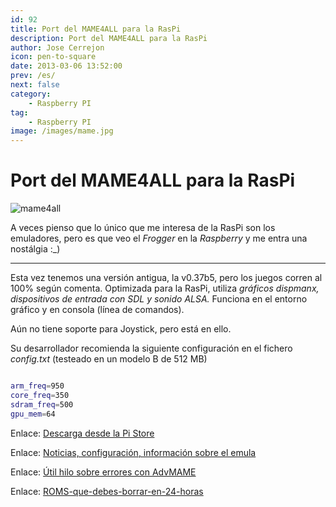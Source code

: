 ```yaml
---
id: 92
title: Port del MAME4ALL para la RasPi
description: Port del MAME4ALL para la RasPi
author: Jose Cerrejon
icon: pen-to-square
date: 2013-03-06 13:52:00
prev: /es/
next: false
category:
    - Raspberry PI
tag:
    - Raspberry PI
image: /images/mame.jpg
---
```


# Port del MAME4ALL para la RasPi

![mame4all](/images/mame.jpg)

A veces pienso que lo único que me interesa de la RasPi son los emuladores, pero es que veo el _Frogger_ en la _Raspberry_ y me entra una nostálgia :\_)

---

Esta vez tenemos una versión antigua, la v0.37b5, pero los juegos corren al 100% según comenta. Optimizada para la RasPi, utiliza _gráficos dispmanx, dispositivos de entrada con SDL y sonido ALSA._ Funciona en el entorno gráfico y en consola (línea de comandos).

Aún no tiene soporte para Joystick, pero está en ello.

Su desarrollador recomienda la siguiente configuración en el fichero _config.txt_ (testeado en un modelo B de 512 MB)

```bash

arm_freq=950
core_freq=350
sdram_freq=500
gpu_mem=64

```

Enlace: [Descarga desde la Pi Store](https://store.raspberrypi.com/projects/mame4all_pi)

Enlace: [Noticias, configuración, información sobre el emula](https://code.google.com/p/mame4all-pi/)

Enlace: [Útil hilo sobre errores con AdvMAME](https://www.raspberrypi.org/phpBB3/viewtopic.php?f=78&t=14645)

Enlace: [ROMS-que-debes-borrar-en-24-horas](https://www.romnation.net)

